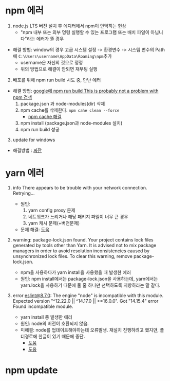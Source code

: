 # npm 에러

1. node.js LTS 버전 설치 후 에디터에서 npm이 안먹히는 현상 
    - "npm 내부 또는 외부 명령 실행할 수 있는 프로그램 또는 배치 파일이 아닙니다"라는 에러가 뜰 경우
- 해결 방법: window의 경우 고급 시스템 설정 -> 환경변수 -> 시스템 변수의 Path에 ``C:\Users\username\AppData\Roaming\npm``추가
    - username은 자신의 것으로 정정
    - 위의 방법으로 해결이 안되면 재부팅 실행

2. 배포를 위해 npm run build 시도 중, 만난 에러
- 해결 방법: [google에 npm run build This is probably not a problem with npm 검색](https://stackoverflow.com/questions/57605441/error-this-is-probably-not-a-problem-with-npm-there-is-likely-additional-loggi)
    1. package.json 과 node-modules(dir) 삭제
    2. npm cache를 삭제한다. ``npm cahe clean --force``
        - [npm cache 해결](https://icerabbit.tistory.com/78)
    3. npm install (package.json과 node-modules 설치)
    4. npm run build 성공

3. update for windows
- 해결방법 : [짜잔](https://binit.tistory.com/8)


# yarn 에러
1. info There appears to be trouble with your network connection. Retrying... 
    - 원인: 
        1. yarn config proxy 문제
        2. 네트워크가 느리거나 해당 패키지 파일이 너무 큰 경우
        3. yarn 캐시 문제(+버전문제)
    - 문제 해결:
        [도움](https://enhjh.tistory.com/m/25)

2. warning: package-lock.json found. Your project contains lock files generated by tools other than Yarn. It is advised not to mix package managers in order to avoid resolution inconsistencies caused by unsynchronized lock files. To clear this warning, remove package-lock.json.
    - npm을 사용하다가 yarn install을 사용했을 때 발생한 에러
    - 원인: npm install에서는  package-lock.json을 사용하는데, yarn에서는  yarn.lock을 사용하기 때문에 둘 줄 하나만 선택하도록 지향하라는 말 같다.
3. error eslint@8.7.0: The engine "node" is incompatible with this module. Expected version "^12.22.0 || ^14.17.0 || >=16.0.0". Got "14.15.4"
error Found incompatible module.
    - yarn install 중 발생한 에러
    - 원인: node의 버전이 호환되지 않음.
    - 미해결: node를 업데이트해야하는데 오류발생. 재설치 진행하려고 했지만, 폴더경로에 한글이 있기 때문에 중단.
        - [도움](https://question0.tistory.com/41)
        - [도움](https://manition.tistory.com/31)

# npm update
[]()

